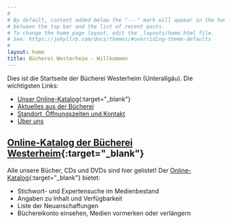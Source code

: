 ```yaml
---
#
# By default, content added below the "---" mark will appear in the home page
# between the top bar and the list of recent posts.
# To change the home page layout, edit the _layouts/home.html file.
# See: https://jekyllrb.com/docs/themes/#overriding-theme-defaults
#
layout: home
title: Bücherei Westerheim - Willkommen
---
```

Dies ist die Startseite der Bücherei Westerheim (Unterallgäu). Die wichtigsten Links:

* [Unser Online-Katalog](https://www.biblino.de/westerheim){:target="_blank"}
* [Aktuelles aus der Bücherei](#aktuelles)
* [Standort, Öffnungszeiten und Kontakt](/der-weg-zu-uns/)
* [Über uns](/ueber-uns/)

## [Online-Katalog der Bücherei Westerheim](https://www.biblino.de/westerheim){:target="_blank"}

Alle unsere Bücher, CDs und DVDs sind hier gelistet! Der [Online-Katalog](https://www.biblino.de/westerheim){:target="_blank"} bietet:
* Stichwort- und Expertensuche im Medienbestand
* Angaben zu Inhalt und Verfügbarkeit
* Liste der Neuanschaffungen
* Büchereikonto einsehen, Medien vormerken oder verlängern
